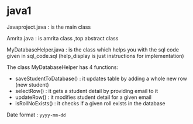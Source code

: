 # java1

Javaproject.java      : is the main class

Amrita.java           : is amrita class ,top abstract class

MyDatabaseHelper.java : is the class which helps you with the sql code given in sql_code.sql
                        (help_display is just instructions for implementation)


The class MyDatabaseHelper has 4 functions:
- saveStudentToDatabase()    : it updates table by adding a whole new row (new student)
- selectRow()    : it gets a student detail by providing email to it
- updateRow()    : it modifies student detail for a given email
- isRollNoExists()  : it checks if a given roll exists in the database

Date format : `yyyy-mm-dd`
